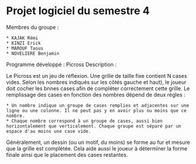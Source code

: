 # Projet logiciel du semestre 4

Membres du groupe :

	* KAJAK Rémi
	* KINZI Erick
	* MAROUF Taous
	* NOVELIERE Benjamin

Programme développé : Picross
Description : 

Le Picross est un jeu de réflexion. Une grille de taille fixe contient N cases vides. Selon les nombres indiqués sur les côtés gauche et haut), le joueur doit cocher les bnnes cases afin de compléter correctement cette grille.
Le remplissage des cases en fonction des nombres dépend de deux règles :

	* Un nombre indique un groupe de cases remplies et adjacentes sur une ligne ou une colonne. Il ne peut pas y en avoir plus ou moins que ce nombre.
	* Chaque nombre correspond à un groupe de cases, aussi bien horizontalement que verticalement. Chaque groupe est séparé par un espace d'au moins une case vide.

Généralement, un dessin (ou un motif, du moins) se forme au fur et mesure que la grille est complétée. Cela aide aussi le joueur à déterminer la forme finale ainsi que le placement des cases restantes.
